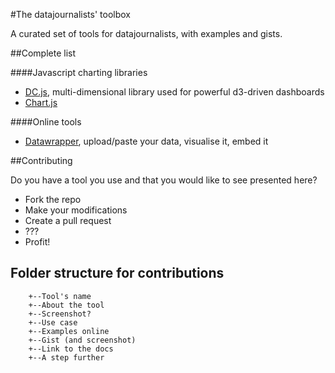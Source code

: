 #The datajournalists' toolbox

A curated set of tools for datajournalists, with examples and gists.

##Complete list

####Javascript charting libraries
- [DC.js](https://github.com/basilesimon/datajournalists-toolbox/tree/master/dc.js), multi-dimensional library used for powerful d3-driven dashboards
- [Chart.js](https://github.com/basilesimon/datajournalists-toolbox/tree/master/chart.js)

####Online tools
- [Datawrapper](https://datawrapper.de/), upload/paste your data, visualise it, embed it

##Contributing

Do you have a tool you use and that you would like to see presented here?
- Fork the repo
- Make your modifications
- Create a pull request
- ???
- Profit!

## Folder structure for contributions
```
    +--Tool's name
    +--About the tool
    +--Screenshot?
    +--Use case
    +--Examples online
    +--Gist (and screenshot)
    +--Link to the docs
    +--A step further
```
